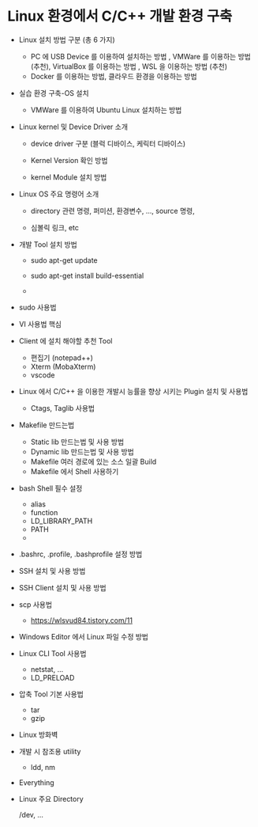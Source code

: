 # Linux 환경에서 C/C++ 개발 환경 구축



- Linux  설치 방법 구분 (총 6 가지)

  - PC 에 USB Device 를 이용하여 설치하는 방법 , VMWare 를 이용하는 방법(추천), VirtualBox 를 이용하는 방법 , WSL 을 이용하는 방법 (추천)
  - Docker 를 이용하는 방법, 클라우드 환경을 이용하는 방법

- 실습 환경 구축-OS 설치

  - VMWare 를 이용하여 Ubuntu Linux 설치하는 방법

    

- Linux kernel 및 Device Driver 소개

  - device driver 구분 (블럭 디바이스, 케릭터 디바이스)

  - Kernel Version 확인 방법

  - kernel Module 설치 방법

    

- Linux OS 주요 명령어 소개

  - directory 관련 명령, 퍼미션,  환경변수,  ..., source 명령, 

  - 심볼릭 링크, etc

    

- 개발 Tool 설치 방법

  - sudo apt-get update 

  - sudo apt-get install build-essential 
  - 

- sudo 사용법

- VI 사용법 핵심

- Client 에 설치 해야할 추천 Tool

  - 편집기 (notepad++)
  - Xterm (MobaXterm)
  - vscode

- Linux 에서 C/C++ 을 이용한 개발시 능률을 향상 시키는 Plugin 설치 및 사용법

  - Ctags, Taglib 사용법

- Makefile 만드는법
  - Static lib 만드는법 및 사용 방법
  - Dynamic lib 만드는법  및 사용 방법
  - Makefile 여러 경로에 있는 소스 일괄 Build
  - Makefile 에서 Shell 사용하기
  
- bash Shell 필수 설정
  - alias
  - function
  - LD_LIBRARY_PATH
  - PATH
  - 
  
- .bashrc, .profile, .bashprofile 설정 방법

- SSH 설치 및 사용 방법

- SSH Client 설치 및 사용 방법

- scp 사용법
  - https://wlsvud84.tistory.com/11
  
- Windows Editor 에서 Linux 파일 수정 방법

- Linux CLI Tool 사용법
  - netstat, ...
  - LD_PRELOAD
  
- 압축 Tool 기본 사용법
  - tar
  - gzip
  
- Linux 방화벽

- 개발 시 참조용 utility
  - ldd, nm
  
- Everything



* Linux 주요 Directory

  /dev, ...

  
